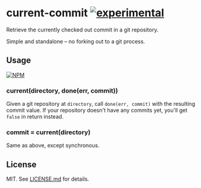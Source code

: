 # current-commit [![experimental](http://badges.github.io/stability-badges/dist/experimental.svg)](http://github.com/badges/stability-badges)

Retrieve the currently checked out commit in a git repository.

Simple and standalone – no forking out to a git process.

## Usage

[![NPM](https://nodei.co/npm/current-commit.png)](https://nodei.co/npm/current-commit/)

### current(directory, done(err, commit))

Given a git repository at `directory`, call `done(err, commit)` with the
resulting commit value. If your repository doesn't have any commits yet,
you'll get `false` in return instead.

### commit = current(directory)

Same as above, except synchronous.

## License

MIT. See [LICENSE.md](http://github.com/hughsk/current-commit/blob/master/LICENSE.md) for details.
